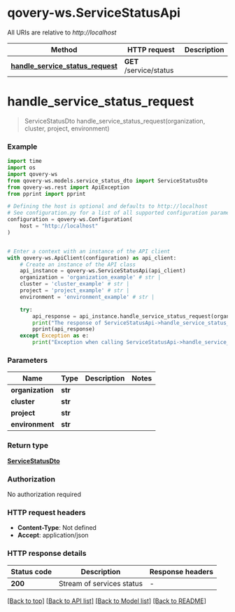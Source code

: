 # qovery-ws.ServiceStatusApi

All URIs are relative to *http://localhost*

Method | HTTP request | Description
------------- | ------------- | -------------
[**handle_service_status_request**](ServiceStatusApi.md#handle_service_status_request) | **GET** /service/status | 


# **handle_service_status_request**
> ServiceStatusDto handle_service_status_request(organization, cluster, project, environment)



### Example

```python
import time
import os
import qovery-ws
from qovery-ws.models.service_status_dto import ServiceStatusDto
from qovery-ws.rest import ApiException
from pprint import pprint

# Defining the host is optional and defaults to http://localhost
# See configuration.py for a list of all supported configuration parameters.
configuration = qovery-ws.Configuration(
    host = "http://localhost"
)


# Enter a context with an instance of the API client
with qovery-ws.ApiClient(configuration) as api_client:
    # Create an instance of the API class
    api_instance = qovery-ws.ServiceStatusApi(api_client)
    organization = 'organization_example' # str | 
    cluster = 'cluster_example' # str | 
    project = 'project_example' # str | 
    environment = 'environment_example' # str | 

    try:
        api_response = api_instance.handle_service_status_request(organization, cluster, project, environment)
        print("The response of ServiceStatusApi->handle_service_status_request:\n")
        pprint(api_response)
    except Exception as e:
        print("Exception when calling ServiceStatusApi->handle_service_status_request: %s\n" % e)
```



### Parameters

Name | Type | Description  | Notes
------------- | ------------- | ------------- | -------------
 **organization** | **str**|  | 
 **cluster** | **str**|  | 
 **project** | **str**|  | 
 **environment** | **str**|  | 

### Return type

[**ServiceStatusDto**](ServiceStatusDto.md)

### Authorization

No authorization required

### HTTP request headers

 - **Content-Type**: Not defined
 - **Accept**: application/json

### HTTP response details
| Status code | Description | Response headers |
|-------------|-------------|------------------|
**200** | Stream of services status |  -  |

[[Back to top]](#) [[Back to API list]](../README.md#documentation-for-api-endpoints) [[Back to Model list]](../README.md#documentation-for-models) [[Back to README]](../README.md)

